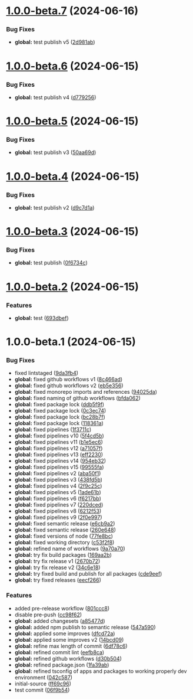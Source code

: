 # [1.0.0-beta.7](https://github.com/React-XP/react-xp/compare/v1.0.0-beta.6...v1.0.0-beta.7) (2024-06-16)


### Bug Fixes

* **global:** test publish v5 ([2d981ab](https://github.com/React-XP/react-xp/commit/2d981ab29386763d95b56427261a1d17a2a878f9))

# [1.0.0-beta.6](https://github.com/React-XP/react-xp/compare/v1.0.0-beta.5...v1.0.0-beta.6) (2024-06-15)


### Bug Fixes

* **global:** test publish v4 ([d779256](https://github.com/React-XP/react-xp/commit/d779256e6316a1d799adc9b7bef183a733fee241))

# [1.0.0-beta.5](https://github.com/React-XP/react-xp/compare/v1.0.0-beta.4...v1.0.0-beta.5) (2024-06-15)


### Bug Fixes

* **global:** test publish v3 ([50aa69d](https://github.com/React-XP/react-xp/commit/50aa69dbe068087ad90e6f6c2f36af5e99a6fc77))

# [1.0.0-beta.4](https://github.com/React-XP/react-xp/compare/v1.0.0-beta.3...v1.0.0-beta.4) (2024-06-15)


### Bug Fixes

* **global:** test publish v2 ([d9c7d1a](https://github.com/React-XP/react-xp/commit/d9c7d1a2d3df73ecb95628673898110dbf213139))

# [1.0.0-beta.3](https://github.com/React-XP/react-xp/compare/v1.0.0-beta.2...v1.0.0-beta.3) (2024-06-15)


### Bug Fixes

* **global:** test publish ([0f6734c](https://github.com/React-XP/react-xp/commit/0f6734c756793ce5ce87b13b2cd39faac60889e0))

# [1.0.0-beta.2](https://github.com/React-XP/react-xp/compare/v1.0.0-beta.1...v1.0.0-beta.2) (2024-06-15)


### Features

* **global:** test ([693dbef](https://github.com/React-XP/react-xp/commit/693dbef897776d457672051590ed47ef94c379fe))

# 1.0.0-beta.1 (2024-06-15)


### Bug Fixes

* fixed lintstaged ([9da3fb4](https://github.com/React-XP/react-xp/commit/9da3fb4ab5decf0e9d4ee622d194e0599fc3954a))
* **global:** fixed github workflows v1 ([8c466ad](https://github.com/React-XP/react-xp/commit/8c466add14657875c1dd0bd92917fec9a3ed3323))
* **global:** fixed github workflows v2 ([eb5e356](https://github.com/React-XP/react-xp/commit/eb5e3561e6302668a9fabb7c626293782a629b89))
* **global:** fixed monorepo imports and references ([94025da](https://github.com/React-XP/react-xp/commit/94025da26fa6fb9addd810ffe09feefbfb75ee4c))
* **global:** fixed naming of github workflows ([bfda062](https://github.com/React-XP/react-xp/commit/bfda0624054c82b8943f4cb0efc5f41cf4635d79))
* **global:** fixed package lock ([ddb5f9f](https://github.com/React-XP/react-xp/commit/ddb5f9f6764b4bd6fa6693691b80b48a98eb6eed))
* **global:** fixed package lock ([0c3ec74](https://github.com/React-XP/react-xp/commit/0c3ec74d91c3d6c6de63db25c94355e54b798c8c))
* **global:** fixed package lock ([bc28b7f](https://github.com/React-XP/react-xp/commit/bc28b7f9a8dd887ccfbc64c4b5c032f9b1582246))
* **global:** fixed package lock ([118361a](https://github.com/React-XP/react-xp/commit/118361a394c7954830f3dda217ba108a05c3af85))
* **global:** fixed pipelines ([1f3711c](https://github.com/React-XP/react-xp/commit/1f3711c9c505764f272746fc287644ca8051e3ef))
* **global:** fixed pipelines v10 ([5f4cd5b](https://github.com/React-XP/react-xp/commit/5f4cd5be6ae9753ab3c0bee23264dab8a3bf0073))
* **global:** fixed pipelines v11 ([b1e5ec6](https://github.com/React-XP/react-xp/commit/b1e5ec6b8c44abb5ac7416193fe0a0f2ae5d807d))
* **global:** fixed pipelines v12 ([a71057f](https://github.com/React-XP/react-xp/commit/a71057f332a0410a9ec8bd9c655cc5eea6e884d3))
* **global:** fixed pipelines v13 ([eff2230](https://github.com/React-XP/react-xp/commit/eff2230207342e5ec85724136213199e21237ac2))
* **global:** fixed pipelines v14 ([954eb32](https://github.com/React-XP/react-xp/commit/954eb32578c217c5cfbcad430bf560bb0f1b527b))
* **global:** fixed pipelines v15 ([99555fa](https://github.com/React-XP/react-xp/commit/99555fa8a2609929de0d9200ce35542d747579ed))
* **global:** fixed pipelines v2 ([aba50f1](https://github.com/React-XP/react-xp/commit/aba50f1d379f41b38d118ab7b777958f6e3bdc66))
* **global:** fixed pipelines v3 ([438fd5b](https://github.com/React-XP/react-xp/commit/438fd5b3a132ca8f578e3cd8edd50141e81eb37d))
* **global:** fixed pipelines v4 ([2f9c25c](https://github.com/React-XP/react-xp/commit/2f9c25c4f225497e5a5a649b9b6561c7f64c53ea))
* **global:** fixed pipelines v5 ([1ade61b](https://github.com/React-XP/react-xp/commit/1ade61b36350c9a2538b4e9c9573079e887e913e))
* **global:** fixed pipelines v6 ([f6217bb](https://github.com/React-XP/react-xp/commit/f6217bbfb960544f6b619962275225377c03f7ff))
* **global:** fixed pipelines v7 ([220dced](https://github.com/React-XP/react-xp/commit/220dcedf44badf41d4d66f5cc4f40f5ef76a7adb))
* **global:** fixed pipelines v8 ([6212f53](https://github.com/React-XP/react-xp/commit/6212f5303fb18c5f65612bc4e1c8a442f7711bd5))
* **global:** fixed pipelines v9 ([2f0e997](https://github.com/React-XP/react-xp/commit/2f0e9976c9ed4acd8453ae5d0b41c98ca5bf881f))
* **global:** fixed semantic release ([e6cb9a2](https://github.com/React-XP/react-xp/commit/e6cb9a21eabe25f43aa9fa7ac5ba2b7ab9b86d5d))
* **global:** fixed semantic release ([260e648](https://github.com/React-XP/react-xp/commit/260e648cf05b553ec10073bce4f3d65dce8a401d))
* **global:** fixed versions of node ([77fe8bc](https://github.com/React-XP/react-xp/commit/77fe8bcfae69833d383a5692aee3a0ffd925b5fc))
* **global:** fixed working directory ([c53f2f8](https://github.com/React-XP/react-xp/commit/c53f2f87644a7d2992d10babecec333f28428278))
* **global:** refined name of workflows ([9a70a70](https://github.com/React-XP/react-xp/commit/9a70a7051b3d3c9f2e7574d51727bab950e148be))
* **global:** try fix build packages ([169aa2b](https://github.com/React-XP/react-xp/commit/169aa2b8e471bcebd7081db5ece7d9eb27401e51))
* **global:** try fix release v1 ([2670b72](https://github.com/React-XP/react-xp/commit/2670b7233cb6e56ba53d26457865173ea24fe4f5))
* **global:** try fix release v2 ([34c6e18](https://github.com/React-XP/react-xp/commit/34c6e187298a4b7509934dedb776bc54a48c7150))
* **global:** try fixed build and publish for all packages ([cde9eef](https://github.com/React-XP/react-xp/commit/cde9eef70af6f1cc35aec84bb6dae758f8f7dad7))
* **global:** try fixed releases ([eecf266](https://github.com/React-XP/react-xp/commit/eecf266cd9096c2f8d6c346e424310bebed9219b))


### Features

* added pre-release workflow ([801ccc8](https://github.com/React-XP/react-xp/commit/801ccc8832ba89f70840c8493f59a515799906e3))
* disable pre-push ([cc98f62](https://github.com/React-XP/react-xp/commit/cc98f62ee2dbc66a2736fc0c2c893d9f3f06335e))
* **global:** added changesets ([a85477d](https://github.com/React-XP/react-xp/commit/a85477d2475da85462b838b0090acc951695853e))
* **global:** added npm publish to semantic release ([547a590](https://github.com/React-XP/react-xp/commit/547a590b414aefd1a2fc944aab8f20ed407a1620))
* **global:** applied some improves ([dfcd72a](https://github.com/React-XP/react-xp/commit/dfcd72ab6db08f10caf5aad78433ac81c9aaed3d))
* **global:** applied some improves v2 ([14bcd09](https://github.com/React-XP/react-xp/commit/14bcd0995adce8c6a6b83e5aa409080c0dcad273))
* **global:** refine max length of commit ([6df78c6](https://github.com/React-XP/react-xp/commit/6df78c670faea02f77f82c69986ebdda00cc9840))
* **global:** refined commit lint ([eefb8ca](https://github.com/React-XP/react-xp/commit/eefb8ca7afb50f14fce9a6efbbd4b5f7ebaf5523))
* **global:** refined github workflows ([d30b504](https://github.com/React-XP/react-xp/commit/d30b504132a2dca122b4850e3a3323d27c2f5d76))
* **global:** refined package.json ([1fa39ab](https://github.com/React-XP/react-xp/commit/1fa39abbd781264207bf3042f65dab66a41ff789))
* **global:** refined tsconfig of apps and packages to working properly dev environment ([042c587](https://github.com/React-XP/react-xp/commit/042c587e2abe621e90c1385f4c40f9a6f18c963b))
* initial-source ([ff69c96](https://github.com/React-XP/react-xp/commit/ff69c963aa64205e857c6ef5efa0b6758f07d596))
* test commit ([06f9b54](https://github.com/React-XP/react-xp/commit/06f9b546808a3bb381fb8d213b6ff27b11a1d610))
